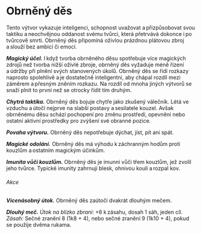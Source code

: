 # Obrněný děs
  
Tento výtvor vykazuje inteligenci, schopnost uvažovat a přizpůsobovat svou taktiku a neochvějnou oddanost svému tvůrci, která přetrvává dokonce i po tvůrcově smrti. Obrněný děs připomíná oživlou prázdnou plátovou zbroj a slouží bez ambicí či emocí.
  
***Magický účel.*** I když tvorba obrněného děsu spotřebuje více magických zdrojů než tvorba nižší oživlé zbroje, obrněný děs vyžaduje méně řízení a údržby při plnění svých stanovených úkolů. Obrněný děs se řídí rozkazy naprosto spolehlivě a je dostatečně inteligentní, aby chápal rozdíl mezi záměrem a přesným zněním rozkazu. Na rozdíl od mnoha jiných výtvorů se snaží plnit to první než se otrocky řídit tím druhým.
  
***Chytrá taktika.*** Obrněný děs bojuje chytře jako zkušený válečník. Létá ve vzduchu a útočí nejprve na slabší postavy a sesilatele kouzel. Avšak obrněnému děsu schází pochopení pro změnu prostředí, opevnění nebo ostatní aktivní prostředky pro zvýšení své obranné pozice.
  
***Povaha výtvoru.*** Obrněný děs nepotřebuje dýchat, jíst, pít ani spát.

<Monster 
    title="Obrněný děs"
    subtitle="Střední výtvor, neutrální"
    armor-class="20 (plátová zbroj, štít)"
    hit-points="60 (8k8 + 24)"
    speed="6 sáhů, létání 6 sáhů"
    str="18 (+4)"
    dex="13 (+1)"
    con="16 (+3)"
    int="10 (+0)"
    wis="10 (+0)"
    cha="10 (+0)"
    saving-throws=""
    skills="Vnímání +4"
    damage-vulnerabilities=""
    damage-resistances="bodná, drtivá a sečná z nemagických útoků, kromě adamantinových zbraní"
    damage-immunities="jedová, nekrotická, silová"
    condition-immunities="hluchý, ochromený, otrávený, paralyzovaný, slepý, vystrašený, zkamenělý, zmámený"
    senses="mimozrakové vnímání 12 sáhů (mimo tento okruh je slepý), pasivní Vnímání 14"
    languages="rozumí jazykům svého tvůrce, ale neumí mluvit"
    challenge="4 (1 100 ZK)"
    >

***Magické odolání.*** Obrněný děs má výhodu k záchranným hodům proti kouzlům a ostatním magickým účinkům.
  
***Imunita vůči kouzlům.*** Obrněný děs je imunní vůči třem kouzlům, jež zvolil jeho tvůrce. Typické imunity zahrnují blesk, ohnivou kouli a rozpal kov.
  
###### Akce
  
***Vícenásobný útok.*** Obrněný děs zaútočí dvakrát dlouhým mečem.
  
***Dlouhý meč.*** *Útok na blízko zbraní:* +6 k zásahu, dosah 1 sáh, jeden cíl. *Zásah:* Sečné zranění 8 (1k8 + 4), nebo sečné zranění 9 (1k10 + 4), pokud se použije dvěma rukama.

</Monster>  
